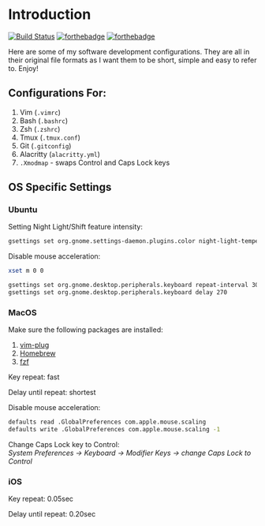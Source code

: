 # Introduction

[![Build Status](https://travis-ci.org/tzhenghao/dotfiles.svg?branch=master)](https://travis-ci.org/tzhenghao/dotfiles)
[![forthebadge](http://forthebadge.com/images/badges/built-with-love.svg)](http://forthebadge.com)
[![forthebadge](http://forthebadge.com/images/badges/powered-by-electricity.svg)](http://forthebadge.com)

Here are some of my software development configurations.
They are all in their original file formats as I want them to be short, simple and easy to refer to. Enjoy!

## Configurations For:
1. Vim (`.vimrc`)
2. Bash (`.bashrc`)
3. Zsh (`.zshrc`)
4. Tmux (`.tmux.conf`)
5. Git (`.gitconfig`)
6. Alacritty (`alacritty.yml`)
7. `.Xmodmap` - swaps Control and Caps Lock keys


## **OS Specific Settings**

### **Ubuntu**

Setting Night Light/Shift feature intensity:

```bash
gsettings set org.gnome.settings-daemon.plugins.color night-light-temperature 5000
```

Disable mouse acceleration:

```bash
xset m 0 0
```

```bash
gsettings set org.gnome.desktop.peripherals.keyboard repeat-interval 30
gsettings set org.gnome.desktop.peripherals.keyboard delay 270
```

### **MacOS**

Make sure the following packages are installed:
1. [vim-plug](https://github.com/junegunn/vim-plug)
2. [Homebrew](https://brew.sh)
3. [fzf](https://github.com/junegunn/fzf)

Key repeat: fast

Delay until repeat: shortest

Disable mouse acceleration:

```bash
defaults read .GlobalPreferences com.apple.mouse.scaling
defaults write .GlobalPreferences com.apple.mouse.scaling -1
```

Change Caps Lock key to Control: \
*System Preferences -> Keyboard -> Modifier Keys -> change Caps Lock to Control*

### **iOS**

Key repeat: 0.05sec

Delay until repeat: 0.20sec
